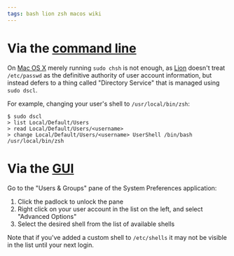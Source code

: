```yaml
---
tags: bash lion zsh macos wiki
---
```


# Via the [command line](/wiki/command_line)

On [Mac OS X](/wiki/Mac_OS_X) merely running `sudo chsh` is not enough, as [Lion](/wiki/Lion) doesn't treat `/etc/passwd` as the definitive authority of user account information, but instead defers to a thing called "Directory Service" that is managed using `sudo dscl`.

For example, changing your user's shell to `/usr/local/bin/zsh`:

    $ sudo dscl
    > list Local/Default/Users
    > read Local/Default/Users/<username>
    > change Local/Default/Users/<username> UserShell /bin/bash /usr/local/bin/zsh

# Via the [GUI](/wiki/GUI)

Go to the "Users & Groups" pane of the System Preferences application:

1.  Click the padlock to unlock the pane
2.  Right click on your user account in the list on the left, and select "Advanced Options"
3.  Select the desired shell from the list of available shells

Note that if you've added a custom shell to `/etc/shells` it may not be visible in the list until your next login.

